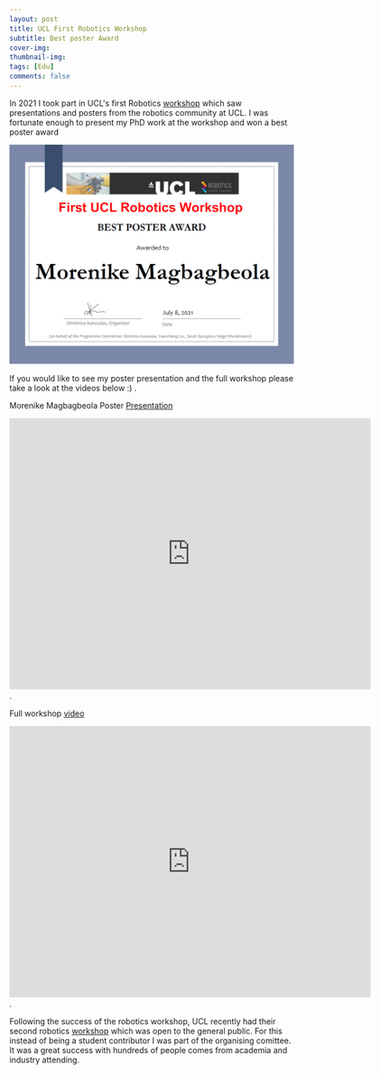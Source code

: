 ```yaml
---
layout: post
title: UCL First Robotics Workshop
subtitle: Best poster Award
cover-img: 
thumbnail-img: 
tags: [Edu]
comments: false
---
```



In 2021 I took part in UCL's first Robotics [workshop](https://www.ucl.ac.uk/robotics/events/first-ucl-robotics-workshop/first-ucl-robotics-institute-workshop-posters) which saw presentations and posters from the robotics community at UCL. I was fortunate enough to present my PhD work at the workshop and won a best poster award 

<img src="/assets/img/UCL Robotics Best Poster.png" alt="">

If you would like to see my poster presentation and the full workshop please take a look at the videos below :) .


Morenike Magbagbeola Poster [Presentation](https://www.youtube.com/embed/9HxstJ9_ucQ)
<iframe width="640" height="480" src="https://www.youtube.com/watch?v=9HxstJ9_ucQ" title="First UCL Robotics Workshop (July 8th, 2021)" frameborder="0" allow="accelerometer; autoplay; clipboard-write; encrypted-media; gyroscope; picture-in-picture" allowfullscreen></iframe> .

Full workshop [video](https://www.youtube.com/embed/qJ9XAj_4YYw)
<iframe width="640" height="480" src="https://www.youtube.com/watch?v=qJ9XAj_4YYw" title="First UCL Robotics Workshop (July 8th, 2021)" frameborder="0" allow="accelerometer; autoplay; clipboard-write; encrypted-media; gyroscope; picture-in-picture" allowfullscreen></iframe> .

Following the success of the robotics workshop, UCL recently had their second robotics [workshop](https://www.ucl.ac.uk/robotics/ucl-robotics-23-revisiting-event) which was open to the general public. For this instead of being a student contributor I was part of the organising comittee. It was a great success with hundreds of people comes from academia and industry attending. 
